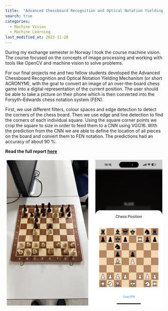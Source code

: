 ```yaml
---
title:  "Advanced Chessboard Recognition and Optical Notation Yielding Mechanism (Acronym)"
search: true
categories: 
  - Machine Vision
  - Machine Learning
last_modified_at: 2023-11-20
---
```


During my exchange semester in Norway I took the course machine vision. The course focused on the concepts of image processing and working with tools like OpenCV and machine vision to solve problems.

For our final projects me and two fellow students developed the Advanced Chessboard Recognition and Optical Notation Yielding Mechanism (or short ACRONYM), with the goal to convert an image of an over-the-board chess game into a digital representation of the current position. The user should be able to take a picture on their phone which is then converted into the Forsyth–Edwards chess notation system (FEN).

First, we use different filters, colour spaces and edge detection to detect the corners of the chess board. Then we use edge and line detection to find the corners of each individual square. Using the square corner points we crop the square to size in order to feed them to a CNN using VGG16. With the prediction from the CNN we are able to define the location of all pieces on the board and convert them to FEN notation. The predictions had an accuracy of about 90 %.



**Read the full report [here](/assets/pdf/ITK213___Final_Release.pdf)**

![example](/assets/image/acronym/converted_image.png)
